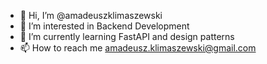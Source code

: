 - 👋 Hi, I’m @amadeuszklimaszewski
- 👀 I’m interested in Backend Development
- 🌱 I’m currently learning FastAPI and design patterns
- 📫 How to reach me amadeusz.klimaszewski@gmail.com

<!---
amadeuszklimaszewski/amadeuszklimaszewski is a ✨ special ✨ repository because its `README.md` (this file) appears on your GitHub profile.
You can click the Preview link to take a look at your changes.
--->
